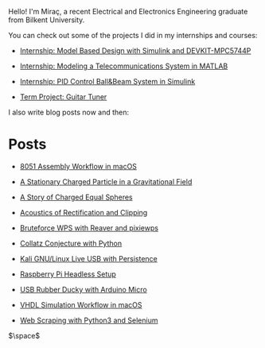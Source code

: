 
Hello! I'm Miraç, a recent Electrical and Electronics Engineering graduate from Bilkent University.

You can check out some of the projects I did in my internships and courses:

- [Internship: Model Based Design with Simulink and DEVKIT-MPC5744P](posts\model-based-design\model-based-design.html)
  
- [Internship: Modeling a Telecommunications System in MATLAB](posts\modeling-a-telecom-system\modeling-a-telecom-system.html)

- [Internship: PID Control Ball&Beam System in Simulink](posts\ball-beam-simulink\ball-beam-simulink.html)
  
- [Term Project: Guitar Tuner](posts\guitar-tuner-term-project\guitar-tuner-term-project.html)

I also write blog posts now and then:

# Posts

- [8051 Assembly Workflow in macOS](posts\8051-assembly-workflow-in-macos\8051-assembly-workflow-in-macos.html)

- [A Stationary Charged Particle in a Gravitational Field](posts\a-stationary-charged-particle-in-a-gravitational-field\a-stationary-charged-particle-in-a-gravitational-field.html)

- [A Story of Charged Equal Spheres](posts\a-story-of-charged-equal-spheres\a-story-of-charged-equal-spheres.html)

- [Acoustics of Rectification and Clipping](posts\acoustics-of-rectification-and-clipping\acoustics-of-rectification-and-clipping.html)

- [Bruteforce WPS with Reaver and pixiewps](posts\bruteforce-wps-with-reaver-and-pixiewps\bruteforce-wps-with-reaver-and-pixiewps.html)
- [Collatz Conjecture with Python](posts\collatz-conjecture-with-python3\collatz-conjecture-with-python3.html)
- [Kali GNU/Linux Live USB with Persistence](posts\kali-gnulinux-live-usb-with-persistence\kali-gnulinux-live-usb-with-persistence.html)
- [Raspberry Pi Headless Setup](posts\rpi-headless-setup\rpi-headless-setup.html)
- [USB Rubber Ducky with Arduino Micro](posts\usb-rubber-ducky-with-arduino-micro\usb-rubber-ducky-with-arduino-micro.html)
- [VHDL Simulation Workflow in macOS](posts\vhdl-sim-workflow-in-macos\vhdl-sim-workflow-in-macos.html)
- [Web Scraping with Python3 and Selenium](posts\web-scraping-with-python3-and-selenium\web-scraping-with-python3-and-selenium.html)


<!-- trick it into loading katex so i can use the fonts here as well. -->
$\space$

<!-- { width=25% } -->